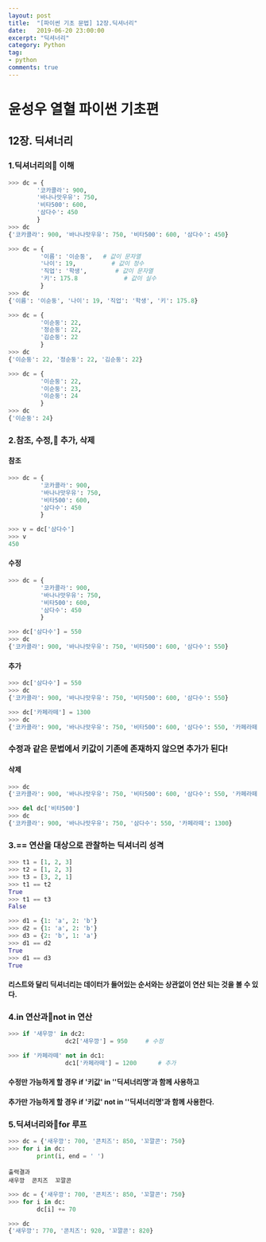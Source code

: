 ```yaml
---
layout: post
title:  "[파이썬 기초 문법] 12장.딕셔너리"
date:   2019-06-20 23:00:00
excerpt: "딕셔너리"
category: Python
tag:
- python
comments: true
---
```


# 윤성우 열혈 파이썬 기초편
## 12장. 딕셔너리
### 1.딕셔너리의 이해
~~~ python
>>> dc = {
        '코카콜라': 900,
        '바나나맛우유': 750,
        '비타500': 600,
        '삼다수': 450
        }
>>> dc
{'코카콜라': 900, '바나나맛우유': 750, '비타500': 600, '삼다수': 450}
~~~

~~~ python
>>> dc = {
         '이름': '이순둥', 	# 값이 문자열
         '나이': 19, 			# 값이 정수
         '직업': '학생', 		# 값이 문자열
         '키': 175.8 			# 값이 실수
         }
>>> dc
{'이름': '이순둥', '나이': 19, '직업': '학생', '키': 175.8}
~~~

~~~ python
>>> dc = {
         '이순둥': 22,
         '정순둥': 22,
         '김순둥': 22
         }
>>> dc
{'이순둥': 22, '정순둥': 22, '김순둥': 22}
~~~

~~~ python
>>> dc = {
         '이순둥': 22,
         '이순둥': 23,
         '이순둥': 24
         }
>>> dc
{'이순둥': 24}
~~~

### 2.참조, 수정, 추가, 삭제
#### 참조
~~~ python
>>> dc = {
         '코카콜라': 900,
         '바나나맛우유': 750,
         '비타500': 600,
         '삼다수': 450
         }

>>> v = dc['삼다수']
>>> v
450
~~~

#### 수정
~~~ python
>>> dc = {
         '코카콜라': 900,
         '바나나맛우유': 750,
         '비타500': 600,
         '삼다수': 450
         }

>>> dc['삼다수'] = 550
>>> dc
{'코카콜라': 900, '바나나맛우유': 750, '비타500': 600, '삼다수': 550}
~~~

#### 추가
~~~ python
>>> dc['삼다수'] = 550
>>> dc
{'코카콜라': 900, '바나나맛우유': 750, '비타500': 600, '삼다수': 550}

>>> dc['카페라떼'] = 1300
>>> dc
{'코카콜라': 900, '바나나맛우유': 750, '비타500': 600, '삼다수': 550, '카페라떼': 1300}
~~~
### 수정과 같은 문법에서 키값이 기존에 존재하지 않으면 추가가 된다!

#### 삭제
~~~ python
>>> dc
{'코카콜라': 900, '바나나맛우유': 750, '비타500': 600, '삼다수': 550, '카페라떼': 1300}

>>> del dc['비타500']
>>> dc
{'코카콜라': 900, '바나나맛우유': 750, '삼다수': 550, '카페라떼': 1300}
~~~

### 3.== 연산을 대상으로 관찰하는 딕셔너리 성격
~~~ python
>>> t1 = [1, 2, 3]
>>> t2 = [1, 2, 3]
>>> t3 = [3, 2, 1]
>>> t1 == t2
True
>>> t1 == t3
False
~~~

~~~ python
>>> d1 = {1: 'a', 2: 'b'}
>>> d2 = {1: 'a', 2: 'b'}
>>> d3 = {2: 'b', 1: 'a'}
>>> d1 == d2
True
>>> d1 == d3
True
~~~
#### 리스트와 달리 딕셔너리는 데이터가 들어있는 순서와는 상관없이 연산 되는 것을 볼 수 있다.

### 4.in 연산과not in 연산

~~~ python
>>> if '새우깡' in dc2:
				dc2['새우깡'] = 950     # 수정

>>> if '카페라떼' not in dc1:
				dc1['카페라떼'] = 1200      # 추가
~~~
#### 수정만 가능하게 할 경우 if '키값' in ''딕셔너리명'과 함께 사용하고
#### 추가만 가능하게 할 경우 if '키값' not in ''딕셔너리명'과 함께 사용한다.

### 5.딕셔너리와for 루프
~~~ python
>>> dc = {'새우깡': 700, '콘치즈': 850, '꼬깔콘': 750}
>>> for i in dc:
        print(i, end = ' ')
~~~
~~~
출력결과
새우깡  콘치즈  꼬깔콘
~~~

~~~ python
>>> dc = {'새우깡': 700, '콘치즈': 850, '꼬깔콘': 750}
>>> for i in dc:
        dc[i] += 70

>>> dc
{'새우깡': 770, '콘치즈': 920, '꼬깔콘': 820}
~~~
